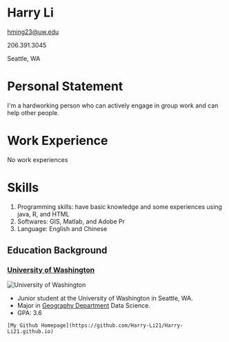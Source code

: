 # Harry Li

hming23@uw.edu

206.391.3045

Seattle, WA

# Personal Statement

I'm a hardworking person who can actively engage in group work and can help other people.

# Work Experience

No work experiences

# Skills 

1. Programming skills: have basic knowledge and some experiences using java, R, and HTML
2. Softwares: GIS, Matlab, and Adobe Pr
3. Language: English and Chinese

## Education Background
### [University of Washington](http://www.washington.edu/)
![University of Washington](https://s3-us-west-2.amazonaws.com/uw-s3-cdn/wp-content/uploads/sites/57/2020/08/18125914/hp-gallery-red-squareC-16x12.jpg)

* Junior student at the University of Washington in Seattle, WA. 
* Major in [Geography Department](https://geography.washington.edu/) Data Science. 
* GPA: 3.6

```
[My Github Homepage](https://github.com/Harry-Li21/Harry-Li21.github.io)
```